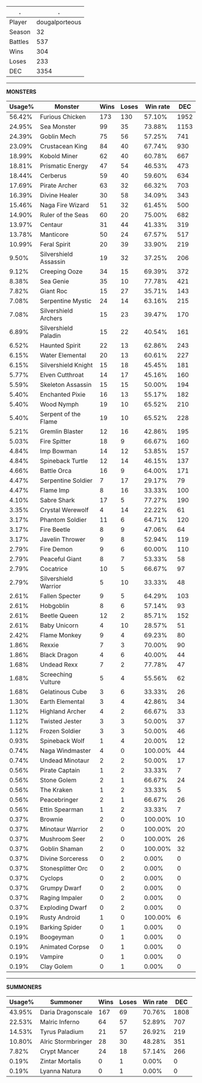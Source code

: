 .|.
|-|-
Player|dougalporteous
Season|32
Battles|537
Wins|304
Loses|233
DEC|3354

---
**MONSTERS**

Usage%|Monster|Wins|Loses|Win rate|DEC|
-|-|-|-|-|-|
56.42%|Furious Chicken|173|130|57.10%|1952|
24.95%|Sea Monster|99|35|73.88%|1153|
24.39%|Goblin Mech|75|56|57.25%|741|
23.09%|Crustacean King|84|40|67.74%|930|
18.99%|Kobold Miner|62|40|60.78%|667|
18.81%|Prismatic Energy|47|54|46.53%|473|
18.44%|Cerberus|59|40|59.60%|634|
17.69%|Pirate Archer|63|32|66.32%|703|
16.39%|Divine Healer|30|58|34.09%|343|
15.46%|Naga Fire Wizard|51|32|61.45%|500|
14.90%|Ruler of the Seas|60|20|75.00%|682|
13.97%|Centaur|31|44|41.33%|319|
13.78%|Manticore|50|24|67.57%|517|
10.99%|Feral Spirit|20|39|33.90%|219|
9.50%|Silvershield Assassin|19|32|37.25%|206|
9.12%|Creeping Ooze|34|15|69.39%|372|
8.38%|Sea Genie|35|10|77.78%|421|
7.82%|Giant Roc|15|27|35.71%|143|
7.08%|Serpentine Mystic|24|14|63.16%|215|
7.08%|Silvershield Archers|15|23|39.47%|170|
6.89%|Silvershield Paladin|15|22|40.54%|161|
6.52%|Haunted Spirit|22|13|62.86%|243|
6.15%|Water Elemental|20|13|60.61%|227|
6.15%|Silvershield Knight|15|18|45.45%|181|
5.77%|Elven Cutthroat|14|17|45.16%|160|
5.59%|Skeleton Assassin|15|15|50.00%|194|
5.40%|Enchanted Pixie|16|13|55.17%|182|
5.40%|Wood Nymph|19|10|65.52%|210|
5.40%|Serpent of the Flame|19|10|65.52%|228|
5.21%|Gremlin Blaster|12|16|42.86%|195|
5.03%|Fire Spitter|18|9|66.67%|160|
4.84%|Imp Bowman|14|12|53.85%|157|
4.84%|Spineback Turtle|12|14|46.15%|137|
4.66%|Battle Orca|16|9|64.00%|171|
4.47%|Serpentine Soldier|7|17|29.17%|79|
4.47%|Flame Imp|8|16|33.33%|100|
4.10%|Sabre Shark|17|5|77.27%|190|
3.35%|Crystal Werewolf|4|14|22.22%|61|
3.17%|Phantom Soldier|11|6|64.71%|120|
3.17%|Fire Beetle|8|9|47.06%|64|
3.17%|Javelin Thrower|9|8|52.94%|119|
2.79%|Fire Demon|9|6|60.00%|110|
2.79%|Peaceful Giant|8|7|53.33%|58|
2.79%|Cocatrice|10|5|66.67%|97|
2.79%|Silvershield Warrior|5|10|33.33%|48|
2.61%|Fallen Specter|9|5|64.29%|103|
2.61%|Hobgoblin|8|6|57.14%|93|
2.61%|Beetle Queen|12|2|85.71%|152|
2.61%|Baby Unicorn|4|10|28.57%|51|
2.42%|Flame Monkey|9|4|69.23%|80|
1.86%|Rexxie|7|3|70.00%|90|
1.86%|Black Dragon|4|6|40.00%|44|
1.68%|Undead Rexx|7|2|77.78%|47|
1.68%|Screeching Vulture|5|4|55.56%|62|
1.68%|Gelatinous Cube|3|6|33.33%|26|
1.30%|Earth Elemental|3|4|42.86%|34|
1.12%|Highland Archer|4|2|66.67%|33|
1.12%|Twisted Jester|3|3|50.00%|37|
1.12%|Frozen Soldier|3|3|50.00%|46|
0.93%|Spineback Wolf|1|4|20.00%|12|
0.74%|Naga Windmaster|4|0|100.00%|44|
0.74%|Undead Minotaur|2|2|50.00%|17|
0.56%|Pirate Captain|1|2|33.33%|7|
0.56%|Stone Golem|2|1|66.67%|24|
0.56%|The Kraken|1|2|33.33%|5|
0.56%|Peacebringer|2|1|66.67%|26|
0.56%|Ettin Spearman|1|2|33.33%|7|
0.37%|Brownie|2|0|100.00%|10|
0.37%|Minotaur Warrior|2|0|100.00%|20|
0.37%|Mushroom Seer|2|0|100.00%|26|
0.37%|Goblin Shaman|2|0|100.00%|32|
0.37%|Divine Sorceress|0|2|0.00%|0|
0.37%|Stonesplitter Orc|0|2|0.00%|0|
0.37%|Cyclops|0|2|0.00%|0|
0.37%|Grumpy Dwarf|0|2|0.00%|0|
0.37%|Raging Impaler|0|2|0.00%|0|
0.37%|Exploding Dwarf|0|2|0.00%|0|
0.19%|Rusty Android|1|0|100.00%|6|
0.19%|Barking Spider|0|1|0.00%|0|
0.19%|Boogeyman|0|1|0.00%|0|
0.19%|Animated Corpse|0|1|0.00%|0|
0.19%|Vampire|0|1|0.00%|0|
0.19%|Clay Golem|0|1|0.00%|0|

---
**SUMMONERS**

Usage%|Summoner|Wins|Loses|Win rate|DEC|
-|-|-|-|-|-|
43.95%|Daria Dragonscale|167|69|70.76%|1808|
22.53%|Malric Inferno|64|57|52.89%|707|
14.53%|Tyrus Paladium|21|57|26.92%|219|
10.80%|Alric Stormbringer|28|30|48.28%|351|
7.82%|Crypt Mancer|24|18|57.14%|266|
0.19%|Zintar Mortalis|0|1|0.00%|0|
0.19%|Lyanna Natura|0|1|0.00%|0|
